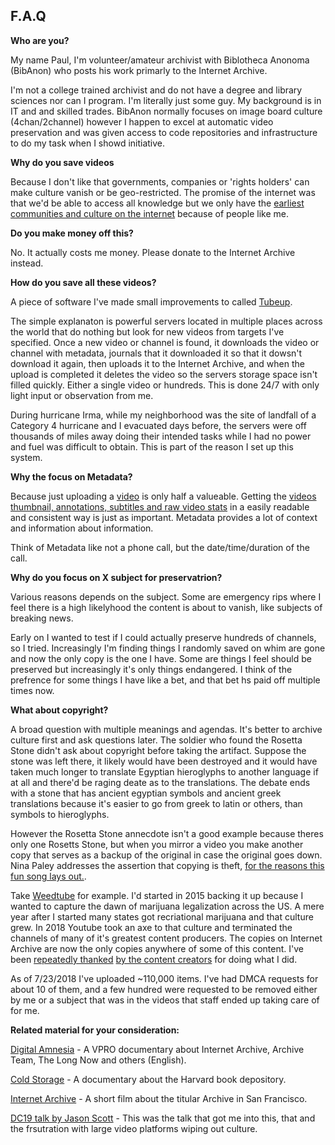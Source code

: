 ## F.A.Q ##

__Who are you?__

My name Paul, I'm volunteer/amateur archivist with Biblotheca Anonoma (BibAnon) who posts his work primarly to the Internet Archive. 

I'm not a college trained archivist and do not have a degree and library sciences nor can I program. I'm literally just some guy. 
My background is in IT and and skilled trades. BibAnon normally focuses on image board culture (4chan/2channel) however I happen to excel at automatic video preservation and was given access to code repositories and infrastructure to do my task when I showd initiative.

__Why do you save videos__

Because I don't like that governments, companies or 'rights holders' can make culture vanish or be geo-restricted. 
The promise of the internet was that we'd be able to access all knowledge but we only have the [earliest communities and culture
on the internet](https://blog.archive.org/2009/08/25/geocities-preserved/) because of people like me.

__Do you make money off this?__

No. It actually costs me money. Please donate to the Internet Archive instead.

__How do you save all these videos?__

A piece of software I've made small improvements to called [Tubeup](https://github.com/bibanon/tubeup).

The simple explanaton is powerful servers located in multiple places across the world that do nothing but look for new videos from targets I've specified. Once a new video or channel is found, it downloads the video or channel with metadata, journals that it downloaded it so that it dowsn't download it again, then uploads it to the Internet Archive, and when the upload is completed it deletes the video so the servers storage space isn't filled quickly. Either a single video or hundreds. This is done 24/7 with only light input or observation from me.

During hurricane Irma, while my neighborhood was the site of landfall of a Category 4 hurricane and I evacuated days before, the servers were off thousands of miles away doing their intended tasks while I had no power and fuel was difficult to obtain. This is part of the reason I set up this system.
 
__Why the focus on Metadata?__

Because just uploading a [video](https://archive.org/details/youtube-jNQXAC9IVRw) is only half a valueable. Getting the [videos thumbnail, annotations, subtitles and raw video stats](https://archive.org/download/youtube-jNQXAC9IVRw) in a easily readable and consistent way is just as important. Metadata provides a lot of context and information about information.

Think of Metadata like not a phone call, but the date/time/duration of the call.

__Why do you focus on X subject for preservatrion?__

Various reasons depends on the subject. Some are emergency rips where I feel there is a high likelyhood the content is about to vanish, like subjects of breaking news.

Early on I wanted to test if I could actually preserve hundreds of channels, so I tried. Increasingly I'm finding things I randomly saved on whim are gone and now the only copy is the one I have. Some are things I feel should be preserved but increasingly it's only things endangered. I think of the prefrence for some things I have like a bet, and that bet hs paid off multiple times now.

__What about copyright?__

A broad question with multiple meanings and agendas. It's better to archive culture first and ask questions later. The soldier who found the Rosetta Stone didn't ask about copyright before taking the artifact. Suppose the stone was left there, it likely would have been destroyed and it would have taken much longer to translate Egyptian hieroglyphs to another language if at all and there'd be raging deate as to the translations. The debate ends with a stone that has ancient egyptian symbols and ancient greek translations because it's easier to go from greek to latin or others, than symbols to hieroglyphs.

However the Rosetta Stone annecdote isn't a good example because theres only one Rosetts Stone, but when you mirror a video you make another copy that serves as a backup of the original in case the original goes down. Nina Paley addresses the assertion that copying is theft, [for the reasons this fun song lays out.](https://archive.org/details/CopyingIsNotTheft1080p).

Take [Weedtube](https://archive.org/details/weedtubers?sort=-date) for example. I'd started in 2015 backing it up because I wanted to capture the dawn of marijuana legalization across the US. A mere year after I started many states got recriational marijuana and that culture grew. In 2018 Youtube took an axe to that culture and terminated the channels of many of it's greatest content producers. The copies on Internet Archive are now the only copies anywhere of some of this content. I've been [repeatedly thanked](https://twitter.com/vermilion1M/status/1001017637516668932) [by the content creators](https://twitter.com/PositiveSmash/status/993948119921377280) for doing what I did.

As of 7/23/2018 I've uploaded ~110,000 items. I've had DMCA requests for about 10 of them, and a few hundred were requested to be removed either by me or a subject that was in the videos that staff ended up taking care of for me.




__Related material for your consideration:__

[Digital Amnesia](https://www.youtube.com/watch?v=NdZxI3nFVJs) - A VPRO documentary about Internet Archive, Archive Team, The Long Now and others (English).

[Cold Storage](https://vimeo.com/116603551) - A documentary about the Harvard book depository.

[Internet Archive](https://vimeo.com/59207751) - A short film about the titular Archive in San Francisco.

[DC19 talk by Jason Scott](https://www.youtube.com/watch?v=-2ZTmuX3cog) - This was the talk that got me into this, that and the frsutration with large video platforms wiping out culture.
